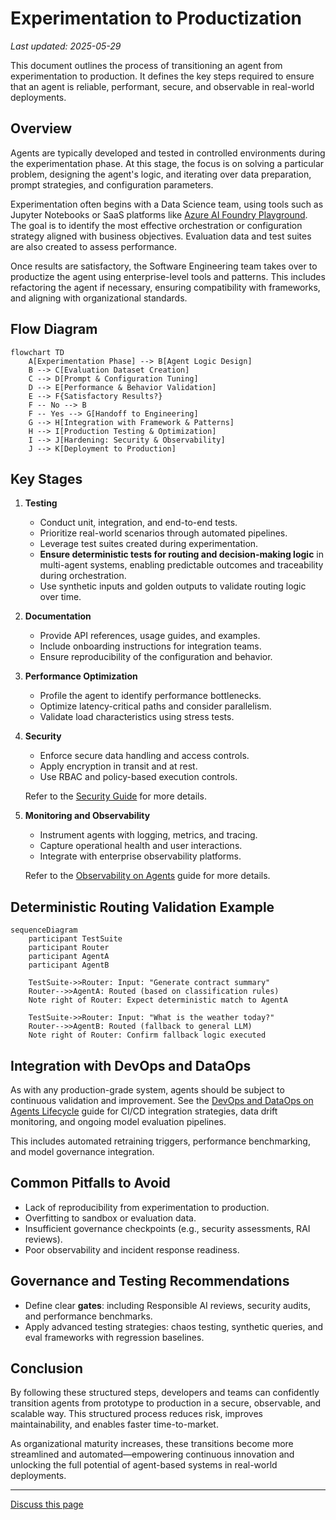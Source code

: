 # Experimentation to Productization

_Last updated: 2025-05-29_

This document outlines the process of transitioning an agent from
experimentation to production. It defines the key steps required to ensure that
an agent is reliable, performant, secure, and observable in real-world
deployments.

## Overview

Agents are typically developed and tested in controlled environments during the
experimentation phase. At this stage, the focus is on solving a particular
problem, designing the agent's logic, and iterating over data preparation,
prompt strategies, and configuration parameters.

Experimentation often begins with a Data Science team, using tools such as
Jupyter Notebooks or SaaS platforms like
[Azure AI Foundry Playground](https://learn.microsoft.com/en-us/azure/ai-foundry/concepts/concept-playgrounds).
The goal is to identify the most effective orchestration or configuration
strategy aligned with business objectives. Evaluation data and test suites are
also created to assess performance.

Once results are satisfactory, the Software Engineering team takes over to
productize the agent using enterprise-level tools and patterns. This includes
refactoring the agent if necessary, ensuring compatibility with frameworks, and
aligning with organizational standards.

## Flow Diagram

```mermaid
flowchart TD
    A[Experimentation Phase] --> B[Agent Logic Design]
    B --> C[Evaluation Dataset Creation]
    C --> D[Prompt & Configuration Tuning]
    D --> E[Performance & Behavior Validation]
    E --> F{Satisfactory Results?}
    F -- No --> B
    F -- Yes --> G[Handoff to Engineering]
    G --> H[Integration with Framework & Patterns]
    H --> I[Production Testing & Optimization]
    I --> J[Hardening: Security & Observability]
    J --> K[Deployment to Production]
```

## Key Stages

1. **Testing**

   - Conduct unit, integration, and end-to-end tests.
   - Prioritize real-world scenarios through automated pipelines.
   - Leverage test suites created during experimentation.
   - **Ensure deterministic tests for routing and decision-making logic** in
     multi-agent systems, enabling predictable outcomes and traceability during
     orchestration.
   - Use synthetic inputs and golden outputs to validate routing logic over
     time.

2. **Documentation**

   - Provide API references, usage guides, and examples.
   - Include onboarding instructions for integration teams.
   - Ensure reproducibility of the configuration and behavior.

3. **Performance Optimization**

   - Profile the agent to identify performance bottlenecks.
   - Optimize latency-critical paths and consider parallelism.
   - Validate load characteristics using stress tests.

4. **Security**

   - Enforce secure data handling and access controls.
   - Apply encryption in transit and at rest.
   - Use RBAC and policy-based execution controls.

   Refer to the [Security Guide](../security/Security.md) for more details.

5. **Monitoring and Observability**

   - Instrument agents with logging, metrics, and tracing.
   - Capture operational health and user interactions.
   - Integrate with enterprise observability platforms.

   Refer to the [Observability on Agents](../observability/Observability.md)
   guide for more details.

## Deterministic Routing Validation Example

```mermaid
sequenceDiagram
    participant TestSuite
    participant Router
    participant AgentA
    participant AgentB

    TestSuite->>Router: Input: "Generate contract summary"
    Router-->>AgentA: Routed (based on classification rules)
    Note right of Router: Expect deterministic match to AgentA

    TestSuite->>Router: Input: "What is the weather today?"
    Router-->>AgentB: Routed (fallback to general LLM)
    Note right of Router: Confirm fallback logic executed
```

## Integration with DevOps and DataOps

As with any production-grade system, agents should be subject to continuous
validation and improvement. See the
[DevOps and DataOps on Agents Lifecycle](./docs/governance/DevOps-and-DataOps-on-agents-lifecycle.md)
guide for CI/CD integration strategies, data drift monitoring, and ongoing model
evaluation pipelines.

This includes automated retraining triggers, performance benchmarking, and model
governance integration.

## Common Pitfalls to Avoid

- Lack of reproducibility from experimentation to production.
- Overfitting to sandbox or evaluation data.
- Insufficient governance checkpoints (e.g., security assessments, RAI reviews).
- Poor observability and incident response readiness.

## Governance and Testing Recommendations

- Define clear **gates**: including Responsible AI reviews, security audits, and
  performance benchmarks.
- Apply advanced testing strategies: chaos testing, synthetic queries, and eval
  frameworks with regression baselines.

## Conclusion

By following these structured steps, developers and teams can confidently
transition agents from prototype to production in a secure, observable, and
scalable way. This structured process reduces risk, improves maintainability,
and enables faster time-to-market.

As organizational maturity increases, these transitions become more streamlined
and automated—empowering continuous innovation and unlocking the full potential
of agent-based systems in real-world deployments.

---

<a class="github-button" href="https://github.com/microsoft/multi-agent-reference-architecture/discussions/new?category=q-a&body=Source: [Experimentation To Productization](https://github.com/microsoft/multi-agent-reference-architecture/blob/main/{{selfpath}})" data-icon="octicon-comment-discussion" target="_blank" data-size="large" aria-label="Discuss buttons/github-buttons on GitHub">Discuss this page</a>

<script async defer src="https://buttons.github.io/buttons.js"></script>
